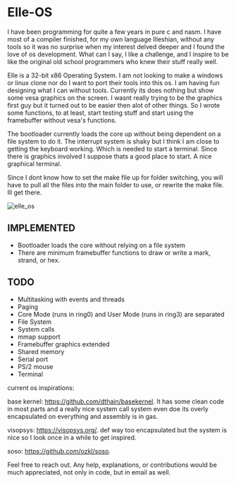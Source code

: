 # Elle-OS

I have been programming for quite a few years in pure c and nasm. I have most of a compiler finished, for my own language Illeshian, without any tools so it was no surprise when my interest delved deeper and I found the love of os development. What can I say, I like a challenge, and I inspire to be like the original old school programmers who knew their stuff really well. 

Elle is a 32-bit x86 Operating System. I am not looking to make a windows or linux clone nor do I want to port their tools into this os. I am having fun designing what I can without tools. Currently its does nothing but show some vesa graphics on the screen. I wasnt really trying to be the graphics first guy but it turned out to be easier then alot of other things. So I wrote some functions, to at least, start testing stuff and start using the framebuffer without vesa's functions.

The bootloader currently loads the core up without being dependent on a file system to do it. The interrupt system is shaky but I think I am close to getting the keyboard working. Which is needed to start a terminal. Since there is graphics involved I suppose thats a good place to start. A nice graphical terminal. 

Since I dont know how to set the make file up for folder switching, you will have to pull all the files into the main folder to use, or rewrite the make file. Ill get there.



![elle_os](https://github.com/ravenleeblack/Elle-OS/assets/76606152/62338810-4413-47a3-a214-1c31e8296587)


## IMPLEMENTED 
- Bootloader loads the core without relying on a file system
- There are minimum framebuffer functions to draw or write a mark, strand, or hex.

## TODO
- Multitasking with events and threads
- Paging
- Core Mode (runs in ring0) and User Mode (runs in ring3) are separated
- File System
- System calls
- mmap support
- Framebuffer graphics extended
- Shared memory
- Serial port
- PS/2 mouse
- Terminal


current os inspirations:  

base kernel: https://github.com/dthain/basekernel. It has some clean code in most parts and a really nice system call system
even doe its overly encapsulated on everything and assembly is in gas.

visopsys: https://visopsys.org/. def way too encapsulated but the system is nice so I look once in a while to get inspired.

soso: https://github.com/ozkl/soso.


Feel free to reach out. Any help, explanations, or contributions would be much appreciated, not only in code, but in email as well.






